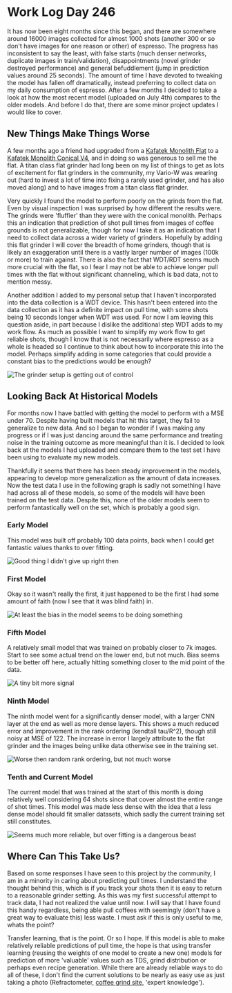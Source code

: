 # Work Log Day 246

It has now been eight months since this began, and there are somewhere around 16000 images collected for almost 1000 shots (another 300 or so don't have images for one reason or other) of espresso. The progress has inconsistent to say the least, with false starts (much denser networks, duplicate images in train/validation), disappointments (novel grinder destroyed performance) and general befuddlement (jump in prediction values around 25 seconds). The amount of time I have devoted to tweaking the model has fallen off dramatically, instead preferring to collect data on my daily consumption of espresso. After a few months I decided to take a look at how the most recent model (uploaded on July 4th) compares to the older models. And before I do that, there are some minor project updates I would like to cover.

## New Things Make Things Worse

A few months ago a friend had upgraded from a [Kafatek Monolith Flat](https://www.kafatek.com/index.php/monolith-titan-flat-burr-espresso-grinder/) to a [Kafatek Monolith Conical V4](https://www.kafatek.com/index.php/monolith/), and in doing so was generous to sell me the flat. A titan class flat grinder had long been on my list of things to get as lots of excitement for flat grinders in the community, my Vario-W was wearing out (hard to invest a lot of time into fixing a rarely used grinder, and has also moved along) and to have images from a titan class flat grinder.

Very quickly I found the model to perform poorly on the grinds from the flat. Even by visual inspection I was surprised by how different the results were. The grinds were 'fluffier' than they were with the conical monolith. Perhaps this an indication that prediction of shot pull times from images of coffee grounds is not generalizable, though for now I take it as an indication that I need to collect data across a wider variety of grinders. Hopefully by adding this flat grinder I will cover the breadth of home grinders, though that is likely an exaggeration until there is a vastly larger number of images (100k or more) to train against. There is also the fact that WDT/RDT seems much more crucial with the flat, so I fear I may not be able to achieve longer pull times with the flat without significant channeling, which is bad data, not to mention messy.

Another addition I added to my personal setup that I haven't incorporated into the data collection is a WDT device. This hasn't been entered into the data collection as it has a definite impact on pull time, with some shots being 10 seconds longer when WDT was used. For now I am leaving this question aside, in part because I dislike the additional step WDT adds to my work flow. As much as possible I want to simplify my work flow to get reliable shots, though I know that is not necessarily where espresso as a whole is headed so I continue to think about how to incorporate this into the model. Perhaps simplify adding in some categories that could provide a constant bias to the predictions would be enough?

![The grinder setup is getting out of control]({{site.url}}/optpresso/blog/img/grinder_setup_flat.jpg)

## Looking Back At Historical Models

For months now I have battled with getting the model to perform with a MSE under 70. Despite having built models that hit this target, they fail to generalize to new data. And so I began to wonder if I was making any progress or if I was just dancing around the same performance and treating noise in the training outcome as more meaningful than it is. I decided to look back at the models I had uploaded and compare them to the test set I have been using to evaluate my new models.

Thankfully it seems that there has been steady improvement in the models, appearing to develop more generalization as the amount of data increases. Now the test data I use in the following graph is sadly not something I have had across all of these models, so some of the models will have been trained on the test data. Despite this, none of the older models seem to perform fantastically well on the set, which is probably a good sign.

### Early Model

This model was built off probably 100 data points, back when I could get fantastic values thanks to over fitting.

![Good thing I didn't give up right then]({{site.url}}/optpresso/blog/img/optpresso_early_model_eval.png)


### First Model

Okay so it wasn't really the first, it just happened to be the first I had some amount of faith (now I see that it was blind faith) in.


![At least the bias in the model seems to be doing something]({{site.url}}/optpresso/blog/img/optpresso_1_model_eval.png)


### Fifth Model

A relatively small model that was trained on probably closer to 7k images. Start to see some actual trend on the lower end, but not much. Bias seems to be better off here, actually hitting something closer to the mid point of the data. 


![A tiny bit more signal]({{site.url}}/optpresso/blog/img/optpresso_5_model_eval.png)

### Ninth Model

The ninth model went for a significantly denser model, with a larger CNN layer at the end as well as more dense layers. This shows a much reduced error and improvement in the rank ordering (kendtall tau/R^2), though still noisy at MSE of 122. The increase in error I largely attribute to the flat grinder and the images being unlike data otherwise see in the training set.

![Worse then random rank ordering, but not much worse]({{site.url}}/optpresso/blog/img/optpresso_9_model_eval.png)


### Tenth and Current Model

The current model that was trained at the start of this month is doing relatively well considering 64 shots since that cover almost the entire range of shot times. This model was made less dense with the idea that a less dense model should fit smaller datasets, which sadly the current training set still constitutes. 


![Seems much more reliable, but over fitting is a dangerous beast]({{site.url}}/optpresso/blog/img/optpresso_10_model_eval.png)


## Where Can This Take Us?

Based on some responses I have seen to this project by the community, I am in a minority in caring about predicting pull times. I understand the thought behind this, which is if you track your shots then it is easy to return to a reasonable grinder setting. As this was my first successful attempt to track data, I had not realized the value until now. I will say that I have found this handy regardless, being able pull coffees with seemingly (don't have a great way to evaluate this) less waste. I must ask if this is only useful to me, whats the point?

Transfer learning, that is the point. Or so I hope. If this model is able to make relatively reliable predictions of pull time, the hope is that using transfer learning (reusing the weights of one model to create a new one) models for prediction of more 'valuable' values such as TDS, grind distribution or perhaps even recipe generation. While there are already reliable ways to do all of these, I don't find the current solutions to be nearly as easy use as just taking a photo (Refractometer, [coffee grind site](https://github.com/jgagneastro/coffeegrindsize/), 'expert knowledge').